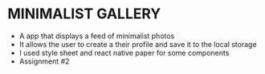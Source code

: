 # MINIMALIST GALLERY
- A app that displays a feed of minimalist photos
- It allows the user to create a their profile and save it to the local storage
- I used style sheet and react native paper for some components
- Assignment #2
